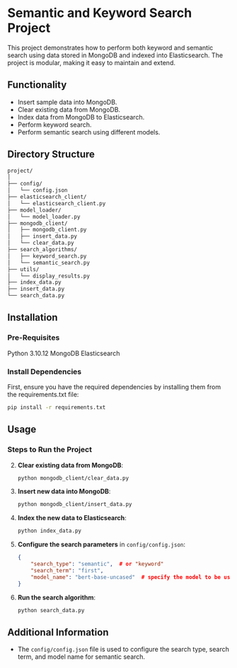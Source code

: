 # Semantic and Keyword Search Project

This project demonstrates how to perform both keyword and semantic search using data stored in MongoDB and indexed into Elasticsearch. The project is modular, making it easy to maintain and extend.

## Functionality

- Insert sample data into MongoDB.
- Clear existing data from MongoDB.
- Index data from MongoDB to Elasticsearch.
- Perform keyword search.
- Perform semantic search using different models.

## Directory Structure

```sh
project/
│
├── config/
│   └── config.json
├── elasticsearch_client/
│   └── elasticsearch_client.py
├── model_loader/
│   └── model_loader.py
├── mongodb_client/
│   ├── mongodb_client.py
│   ├── insert_data.py
│   └── clear_data.py
├── search_algorithms/
│   ├── keyword_search.py
│   └── semantic_search.py
├── utils/
│   └── display_results.py
├── index_data.py
├── insert_data.py
└── search_data.py
```

## Installation

### Pre-Requisites

Python 3.10.12
MongoDB
Elasticsearch

### Install Dependencies

First, ensure you have the required dependencies by installing them from the requirements.txt file:

```sh
pip install -r requirements.txt
```

## Usage

### Steps to Run the Project

2. **Clear existing data from MongoDB**:
    ```sh
    python mongodb_client/clear_data.py
    ```

3. **Insert new data into MongoDB**:
    ```sh
    python mongodb_client/insert_data.py
    ```

4. **Index the new data to Elasticsearch**:
    ```sh
    python index_data.py
    ```

5. **Configure the search parameters** in `config/config.json`:
    ```json
    {
        "search_type": "semantic",  # or "keyword"
        "search_term": "first",
        "model_name": "bert-base-uncased"  # specify the model to be used
    }
    ```

6. **Run the search algorithm**:
    ```sh
    python search_data.py
    ```

## Additional Information

- The `config/config.json` file is used to configure the search type, search term, and model name for semantic search.
